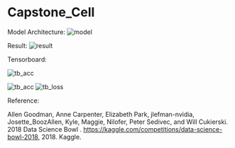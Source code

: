 # Capstone_Cell


Model Architecture: 
![model](https://github.com/user-attachments/assets/a544eb4f-684a-4636-a500-4217645ff7cc)

Result: 
![result](https://github.com/user-attachments/assets/3e8959e0-67f8-47ee-8f27-6348576ae45c)


Tensorboard: 

![tb_acc](https://github.com/user-attachments/assets/d5c1c13a-e6b2-4afa-8b5a-c8a94e6005a2)

![tb_acc](https://github.com/user-attachments/assets/0ff5ef10-b680-4262-af46-962aff66179f)
![tb_loss](https://github.com/user-attachments/assets/e040489c-eb1d-4cb1-815d-a54d10f3d213)

Reference:

Allen Goodman, Anne Carpenter, Elizabeth Park, jlefman-nvidia, Josette_BoozAllen, Kyle, Maggie, Nilofer, Peter Sedivec, and Will Cukierski. 2018 Data Science Bowl . https://kaggle.com/competitions/data-science-bowl-2018, 2018. Kaggle.
